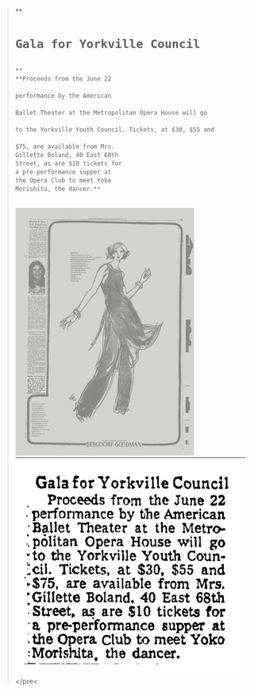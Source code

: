 
<blockquote>
**<h1 =class "h1"><pre><code>Gala for Yorkville Council</h1>**
**Proceeds from the June 22 
<br>performance by the American
<br>Ballet Theater at the Metropolitan Opera House will go 
<br>to the Yorkville Youth Council. Tickets, at $30, $55 and
<br>$75, are available from Mrs.
Gillette Boland, 40 East 68th
Street, as are $10 tickets for
a pre-performance supper at
the Opera Club to meet Yoko 
Morishita, the dancer.**</p1>

![newspaper1976](../images/newspaper1976.png)
![yorkvillegala](../images/yorkvillegala.png)</code></pre<


<blockquote>
  
 
